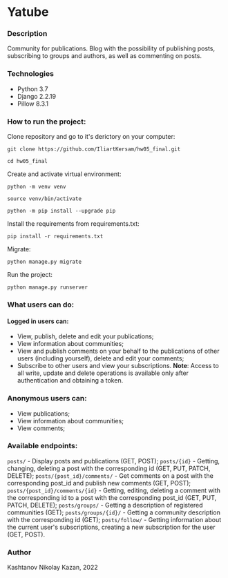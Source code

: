 # Yatube
### Description
Community for publications. Blog with the possibility of publishing posts, subscribing to groups and authors, as well as commenting on posts.

### Technologies
- Python 3.7
- Django 2.2.19
- Pillow 8.3.1

### How to run the project:
Clone repository and go to it's derictory on your computer:
```
git clone https://github.com/IliartKersam/hw05_final.git
```
```
cd hw05_final
```

Create and activate virtual environment:

```
python -m venv venv
```
```
source venv/bin/activate
```
```
python -m pip install --upgrade pip
```

Install the requirements from requirements.txt:
```
pip install -r requirements.txt
```

Migrate:
```
python manage.py migrate
```

Run the project:
```
python manage.py runserver
```
### What users can do:
#### Logged in users can:

- View, publish, delete and edit your publications;
- View information about communities;
- View and publish comments on your behalf to the publications of other users (including yourself), delete and edit your comments;
- Subscribe to other users and view your subscriptions.
**Note**: Access to all write, update and delete operations is available only after authentication and obtaining a token.

### Anonymous users can:

- View publications;
- View information about communities;
- View comments;
### Available endpoints:
`posts/` - Display posts and publications (GET, POST);
`posts/{id}` - Getting, changing, deleting a post with the corresponding id (GET, PUT, PATCH, DELETE);
`posts/{post_id}/comments/` - Get comments on a post with the corresponding post_id and publish new comments (GET, POST);
`posts/{post_id}/comments/{id}` - Getting, editing, deleting a comment with the corresponding id to a post with the corresponding post_id (GET, PUT, PATCH, DELETE);
`posts/groups/` - Getting a description of registered communities (GET);
`posts/groups/{id}/` - Getting a community description with the corresponding id (GET);
`posts/follow/` - Getting information about the current user's subscriptions, creating a new subscription for the user (GET, POST).
### Author
Kashtanov Nikolay
Kazan, 2022
